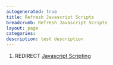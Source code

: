 ```yaml
---
autogenerated: true
title: Refresh Javascript Scripts
breadcrumb: Refresh Javascript Scripts
layout: page
categories: 
description: test description
---
```


1.  REDIRECT [Javascript Scripting](Javascript_Scripting "wikilink")
